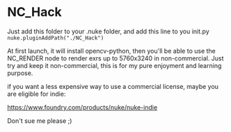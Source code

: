 # NC_Hack

Just add this folder to your .nuke folder, and add this line to you init.py
```nuke.pluginAddPath("./NC_Hack")```

At first launch, it will install opencv-python, then you'll be able to use the NC_RENDER node to render exrs up to 5760x3240 in non-commercial.
Just try and keep it non-commercial, this is for my pure enjoyment and learning purpose.

if you want a less expensive way to use a commercial license, maybe you are eligible for indie:

https://www.foundry.com/products/nuke/nuke-indie

Don't sue me please ;)

